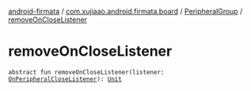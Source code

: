 [android-firmata](../../index.md) / [com.xujiaao.android.firmata.board](../index.md) / [PeripheralGroup](index.md) / [removeOnCloseListener](./remove-on-close-listener.md)

# removeOnCloseListener

`abstract fun removeOnCloseListener(listener: `[`OnPeripheralCloseListener`](../-on-peripheral-close-listener.md)`): `[`Unit`](https://kotlinlang.org/api/latest/jvm/stdlib/kotlin/-unit/index.html)